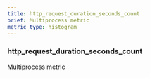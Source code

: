 ```yaml
---
title: http_request_duration_seconds_count
brief: Multiprocess metric
metric_type: histogram
---
```

### http_request_duration_seconds_count

Multiprocess metric